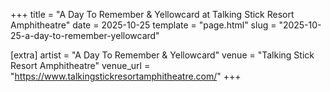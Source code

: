 +++
title = "A Day To Remember & Yellowcard at Talking Stick Resort Amphitheatre"
date = 2025-10-25
template = "page.html"
slug = "2025-10-25-a-day-to-remember-yellowcard"

[extra]
artist = "A Day To Remember & Yellowcard"
venue = "Talking Stick Resort Amphitheatre"
venue_url = "https://www.talkingstickresortamphitheatre.com/"
+++
